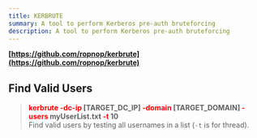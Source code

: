 ```yaml
---
title: KERBRUTE
summary: A tool to perform Kerberos pre-auth bruteforcing
description: A tool to perform Kerberos pre-auth bruteforcing
---
```


**[https://github.com/ropnop/kerbrute](https://github.com/ropnop/kerbrute)**

## Find Valid Users


 > 
 > **<font color=red>kerbrute -dc-ip</font> \[TARGET_DC_IP\] <font color=red>-domain</font> \[TARGET_DOMAIN\] <font color=red>-users </font>myUserList.txt <font color=red>-t</font> 10**</br>
 > Find valid users by testing all usernames in a list (`-t` is for thread).
